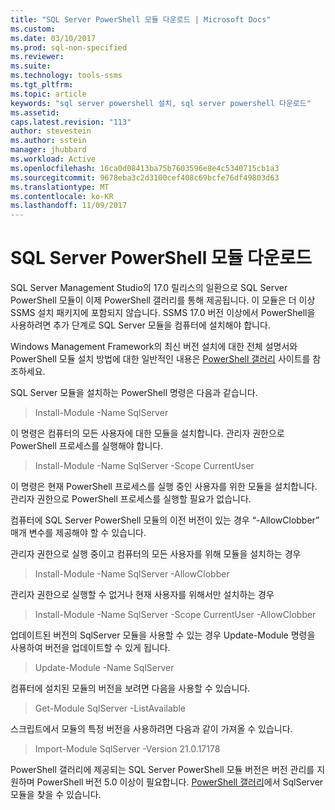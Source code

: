 ```yaml
---
title: "SQL Server PowerShell 모듈 다운로드 | Microsoft Docs"
ms.custom: 
ms.date: 03/10/2017
ms.prod: sql-non-specified
ms.reviewer: 
ms.suite: 
ms.technology: tools-ssms
ms.tgt_pltfrm: 
ms.topic: article
keywords: "sql server powershell 설치, sql server powershell 다운로드"
ms.assetid: 
caps.latest.revision: "113"
author: stevestein
ms.author: sstein
manager: jhubbard
ms.workload: Active
ms.openlocfilehash: 16ca0d08413ba75b7603596e8e4c5340715cb1a3
ms.sourcegitcommit: 9678eba3c2d3100cef408c69bcfe76df49803d63
ms.translationtype: MT
ms.contentlocale: ko-KR
ms.lasthandoff: 11/09/2017
---
```

# <a name="download-sql-server-powershell-module"></a>SQL Server PowerShell 모듈 다운로드
SQL Server Management Studio의 17.0 릴리스의 일환으로 SQL Server PowerShell 모듈이 이제 PowerShell 갤러리를 통해 제공됩니다.  이 모듈은 더 이상 SSMS 설치 패키지에 포함되지 않습니다. SSMS 17.0 버전 이상에서 PowerShell을 사용하려면 추가 단계로 SQL Server 모듈을 컴퓨터에 설치해야 합니다.

Windows Management Framework의 최신 버전 설치에 대한 전체 설명서와 PowerShell 모듈 설치 방법에 대한 일반적인 내용은 [PowerShell 갤러리](https://www.powershellgallery.com/) 사이트를 참조하세요.

SQL Server 모듈을 설치하는 PowerShell 명령은 다음과 같습니다.

> Install-Module -Name SqlServer

이 명령은 컴퓨터의 모든 사용자에 대한 모듈을 설치합니다. 관리자 권한으로 PowerShell 프로세스를 실행해야 합니다.

> Install-Module -Name SqlServer -Scope CurrentUser

이 명령은 현재 PowerShell 프로세스를 실행 중인 사용자를 위한 모듈을 설치합니다. 관리자 권한으로 PowerShell 프로세스를 실행할 필요가 없습니다.

컴퓨터에 SQL Server PowerShell 모듈의 이전 버전이 있는 경우 “-AllowClobber” 매개 변수를 제공해야 할 수 있습니다.  

관리자 권한으로 실행 중이고 컴퓨터의 모든 사용자를 위해 모듈을 설치하는 경우

> Install-Module -Name SqlServer -AllowClobber

관리자 권한으로 실행할 수 없거나 현재 사용자를 위해서만 설치하는 경우

> Install-Module -Name SqlServer -Scope CurrentUser -AllowClobber

업데이트된 버전의 SqlServer 모듈을 사용할 수 있는 경우 Update-Module 명령을 사용하여 버전을 업데이트할 수 있게 됩니다.

> Update-Module -Name SqlServer

컴퓨터에 설치된 모듈의 버전을 보려면 다음을 사용할 수 있습니다.

> Get-Module SqlServer -ListAvailable

스크립트에서 모듈의 특정 버전을 사용하려면 다음과 같이 가져올 수 있습니다.

> Import-Module SqlServer -Version 21.0.17178

PowerShell 갤러리에 제공되는 SQL Server PowerShell 모듈 버전은 버전 관리를 지원하며 PowerShell 버전 5.0 이상이 필요합니다. [PowerShell 갤러리](https://www.powershellgallery.com/packages/Sqlserver/)에서 SqlServer 모듈을 찾을 수 있습니다. 
